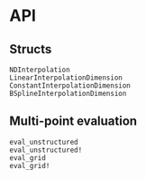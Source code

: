 # API

## Structs

```@docs
NDInterpolation
LinearInterpolationDimension
ConstantInterpolationDimension
BSplineInterpolationDimension
```

## Multi-point evaluation

```@docs
eval_unstructured
eval_unstructured!
eval_grid
eval_grid!
```
